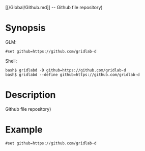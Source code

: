 [[/Global/Github.md]] -- Github file repository)

# Synopsis
GLM:
~~~
#set github=https://github.com/gridlab-d
~~~
Shell:
~~~
bash$ gridlabd -D github=https://github.com/gridlab-d
bash$ gridlabd --define github=https://github.com/gridlab-d
~~~

# Description

Github file repository)

# Example

~~~
#set github=https://github.com/gridlab-d
~~~
